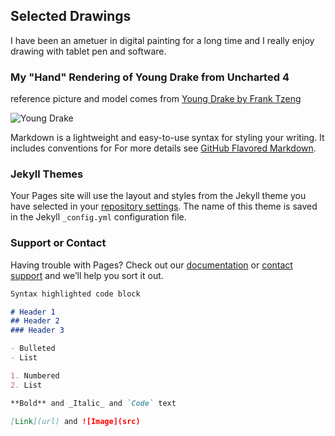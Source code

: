 ## Selected Drawings

I have been an ametuer in digital painting for a long time and I really enjoy drawing with tablet pen and software.

### My "Hand" Rendering of Young Drake from Uncharted 4 
reference picture and model comes from [Young Drake by Frank Tzeng](https://www.artstation.com/artwork/eVBEY)

![Young Drake](http://imglf0.nosdn.127.net/img/L3pWV1luYk9ob2ZSQmlaYXZXdmdjbHpjakQvM1MvbXZWS09EbTN1OFZSVmtDMVlWSEp2OTNBPT0.png)


Markdown is a lightweight and easy-to-use syntax for styling your writing. It includes conventions for
For more details see [GitHub Flavored Markdown](https://guides.github.com/features/mastering-markdown/).

### Jekyll Themes

Your Pages site will use the layout and styles from the Jekyll theme you have selected in your [repository settings](https://github.com/LRShao/artworks/settings). The name of this theme is saved in the Jekyll `_config.yml` configuration file.

### Support or Contact

Having trouble with Pages? Check out our [documentation](https://help.github.com/categories/github-pages-basics/) or [contact support](https://github.com/contact) and we’ll help you sort it out.


```markdown
Syntax highlighted code block

# Header 1
## Header 2
### Header 3

- Bulleted
- List

1. Numbered
2. List

**Bold** and _Italic_ and `Code` text

[Link](url) and ![Image](src)
```
